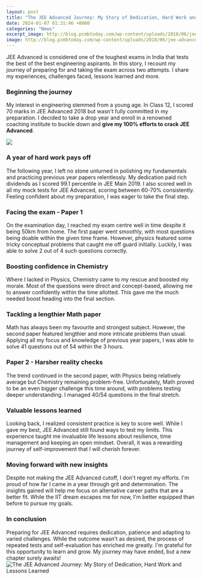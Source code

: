 ```yaml
---
layout: post
title: "The JEE Advanced Journey: My Story of Dedication, Hard Work and Lessons Learned"
date: 2024-01-07 01:31:46 +0000
categories: "News"
excerpt_image: http://blog.pcmbtoday.com/wp-content/uploads/2018/06/jee-advance-topper-22nd-june.jpg
image: http://blog.pcmbtoday.com/wp-content/uploads/2018/06/jee-advance-topper-22nd-june.jpg
---
```


JEE Advanced is considered one of the toughest exams in India that tests the best of the best engineering aspirants. In this story, I recount my journey of preparing for and taking the exam across two attempts. I share my experiences, challenges faced, lessons learned and more.
### Beginning the journey
My interest in engineering stemmed from a young age. In Class 12, I scored 70 marks in JEE Advanced 2018 but wasn't fully committed in my preparation. I decided to take a drop year and enroll in a renowned coaching institute to buckle down and **give my 100% efforts to crack JEE Advanced**. 

![](https://www.adarshbarnwal.com/wp-content/uploads/2022/10/Copy-of-Dark-Blue-Gradient-3D-Illustrations-Group-Petty-Debate-Game-Fun-Presentation.png)
### A year of hard work pays off  
The following year, I left no stone unturned in polishing my fundamentals and practicing previous year papers relentlessly. My dedication paid rich dividends as I scored 99.1 percentile in JEE Main 2019. I also scored well in all my mock tests for JEE Advanced, scoring between 60-70% consistently. Feeling confident about my preparation, I was eager to take the final step.
### Facing the exam - Paper 1
On the examination day, I reached my exam centre well in time despite it being 50km from home. The first paper went smoothly, with most questions being doable within the given time frame. However, physics featured some tricky conceptual problems that caught me off guard initially. Luckily, I was able to solve 2 out of 4 such questions correctly. 
### Boosting confidence in Chemistry  
Where I lacked in Physics, Chemistry came to my rescue and boosted my morale. Most of the questions were direct and concept-based, allowing me to answer confidently within the time allotted. This gave me the much needed boost heading into the final section.
### Tackling a lengthier Math paper
Math has always been my favourite and strongest subject. However, the second paper featured lengthier and more intricate problems than usual. Applying all my focus and knowledge of previous year papers, I was able to solve 41 questions out of 54 within the 3 hours.
### Paper 2 - Harsher reality checks 
The trend continued in the second paper, with Physics being relatively average but Chemistry remaining problem-free. Unfortunately, Math proved to be an even bigger challenge this time around, with problems testing deeper understanding. I managed 40/54 questions in the final stretch. 
### Valuable lessons learned
Looking back, I realized consistent practice is key to score well. While I gave my best, JEE Advanced still found ways to test my limits. This experience taught me invaluable life lessons about resilience, time management and keeping an open mindset. Overall, it was a rewarding journey of self-improvement that I will cherish forever.
### Moving forward with new insights
Despite not making the JEE Advanced cutoff, I don't regret my efforts. I'm proud of how far I came in a year through grit and determination. The insights gained will help me focus on alternative career paths that are a better fit. While the IIT dream escapes me for now, I'm better equipped than before to pursue my goals.
### In conclusion
Preparing for JEE Advanced requires dedication, patience and adapting to varied challenges. While the outcome wasn't as desired, the process of repeated tests and self-evaluation has enriched me greatly. I'm grateful for this opportunity to learn and grow. My journey may have ended, but a new chapter surely awaits!
![The JEE Advanced Journey: My Story of Dedication, Hard Work and Lessons Learned](http://blog.pcmbtoday.com/wp-content/uploads/2018/06/jee-advance-topper-22nd-june.jpg)